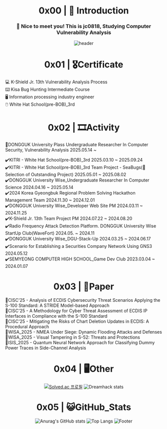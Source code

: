 <div align="center"> 
  
# 0x00 | 👶 Introduction
  
  ### :wave: Nice to meet you! This is jc0818, Studying Computer Vulnerability Analysis
  
![header](https://capsule-render.vercel.app/api?type=waving&color=auto&text=jc0818&fontAlign=50&fontSize=55)
  <br/>
  
# 0x01 | 🎖Certificate
</div>
💻 K-Shield Jr. 13th Vulnerability Analysis Process <br>
⌨️ Kisa Bug Hunting Intermediate Course <br>
🖥 Information processing industry engineer <br>
🖱️ White Hat School(pre-BOB)_3rd <br/>

<div align="center"> 
  
# 0x02 | 🎞️Activity

</div>

🔄️DONGGUK University Plass Undergraduate Researcher In Computer Security, Vulnerability Analysis 2025.05.14 ~  <br/>

✔️KITRI - White Hat School(pre-BOB)_3rd 2025.03.10 ~ 2025.09.24<br/>
✔️KITRI - White Hat School(pre-BOB)_3rd Team Project - SeaBugs(🏅Selection of Outstanding Project) 2025.05.01 ~ 2025.08.02 <br/>
✔️DONGGUK University Wise_Undergraduate Researcher In Computer Science 2024.04.16 ~ 2025.05.14  <br/>
✔️2024 Korea Gyeongbuk Regional Problem Solving Hackathon Management Team 2024.11.30 ~ 2024.12.01 <br/>
✔️DONGGUK University Wise_Developer Web Site PM 2024.03.11 ~ 2024.11.25 <br/> 
✔️K-Shield Jr. 13th Team Project PM 2024.07.22 ~ 2024.08.20 <br/> 
✔️Radio Frequency Attack Detection Platform. DONGGUK University Wise StartUp Club(WaveFort) 2024.05. ~  2024.11 <br/>
✔️DONGGUK University Wise_DGU-Stack-Up 2024.03.25 ~ 2024.06.17 <br/>
✔️Scenario for Establishing a Securities Company Network Using GNS3 2024.05.12<br/>
✔️SEMYEONG COMPUTER HIGH SCHOOL_Game Dev Club 2023.03.04 ~ 2024.01.07 <br/>

<div align="center"> 

# 0x03 | 📓Paper

</div>
  📑CISC'25 - Analysis of ECDIS Cybersecurity Threat Scenarios Applying the S-100 Standard: A STRIDE Model-based Approach <br/>
  📑CISC'25 - A Methodology for Cyber Threat Assessment of ECDIS IP Interfaces in Compliance with the S-100 Standard <br/>
  📑CISC'25 - Mitigating the Risks of Chart Deletion Updates in ECDIS: A Procedural Approach <br/>
  📑WISA_2025 - NMEA Under Siege: Dynamic Flooding Attacks and Defenses <br/>
  📑WISA_2025 - Visual Tampering in S-52: Threats and Protections <br/>
  📑ISIS_2025 - Quantum Neural Network Approach for Classifying Dummy Power Traces in Side-Channel Analysis <br/>

<div align="center"> 
  
# 0x04 | 🖥Other

[![Solved.ac
프로필](http://mazassumnida.wtf/api/v2/generate_badge?boj=juchan_05)](https://solved.ac/juchan_05)
![Dreamhack stats](https://dreamhack-readme-stats.vercel.app/api/stats?username=kjc)
<br/>

# 0x05 | 😺GitHub_Stats 
![Anurag's GitHub stats](https://github-readme-stats.vercel.app/api?username=jc0818&show_icons=true&theme=radical)
![Top Langs](https://github-readme-stats.vercel.app/api/top-langs/?username=jc0818&layout=compact)
![Footer](https://capsule-render.vercel.app/api?type=waving&color=auto&height=200&section=footer)
<br/>

</div>
